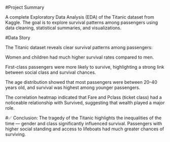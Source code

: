 #Project Summary

A complete Exploratory Data Analysis (EDA) of the Titanic dataset from Kaggle. The goal is to explore survival patterns among passengers using data cleaning, statistical summaries, and visualizations.

#Data Story

The Titanic dataset reveals clear survival patterns among passengers:

Women and children had much higher survival rates compared to men.

First-class passengers were more likely to survive, highlighting a strong link between social class and survival chances.

The age distribution showed that most passengers were between 20–40 years old, and survival was highest among younger passengers.

The correlation heatmap indicated that Fare and Pclass (ticket class) had a noticeable relationship with Survived, suggesting that wealth played a major role.

#✅ Conclusion:
The tragedy of the Titanic highlights the inequalities of the time — gender and class significantly influenced survival. Passengers with higher social standing and access to lifeboats had much greater chances of surviving.

